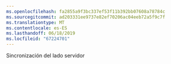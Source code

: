 ```yaml
---
ms.openlocfilehash: fa2855a9f3bc337ef53f11b392bb07608a78784c
ms.sourcegitcommit: ad203331ee9737e82ef70206ac04eeb72a5f9c7f
ms.translationtype: MT
ms.contentlocale: es-ES
ms.lasthandoff: 06/18/2019
ms.locfileid: "67224701"
---
```

Sincronización del lado servidor